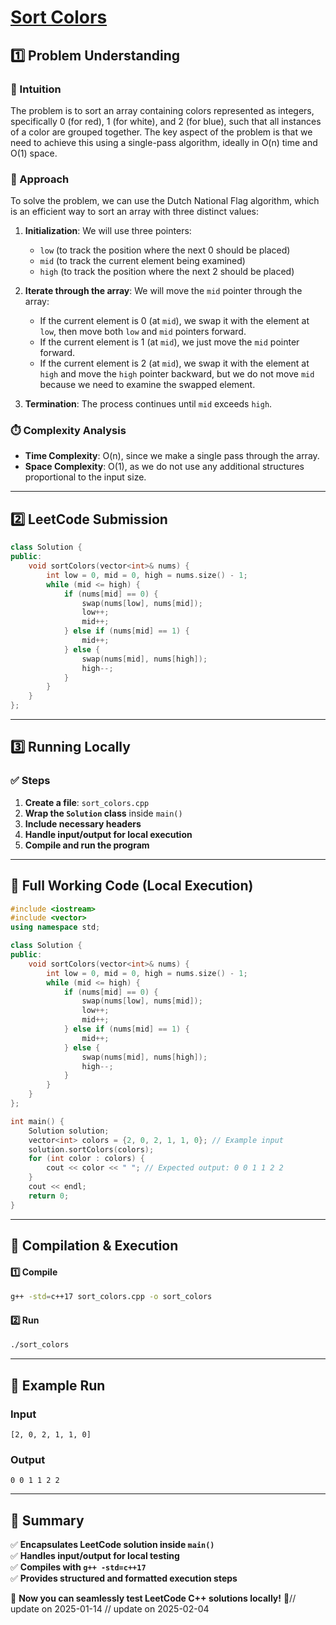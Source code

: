 # **[Sort Colors](https://leetcode.com/problems/sort-colors/description/)**  

## **1️⃣ Problem Understanding**  
### **📌 Intuition**  
The problem is to sort an array containing colors represented as integers, specifically 0 (for red), 1 (for white), and 2 (for blue), such that all instances of a color are grouped together. The key aspect of the problem is that we need to achieve this using a single-pass algorithm, ideally in O(n) time and O(1) space. 

### **🚀 Approach**  
To solve the problem, we can use the Dutch National Flag algorithm, which is an efficient way to sort an array with three distinct values:

1. **Initialization**: We will use three pointers:
   - `low` (to track the position where the next 0 should be placed)
   - `mid` (to track the current element being examined)
   - `high` (to track the position where the next 2 should be placed)

2. **Iterate through the array**: We will move the `mid` pointer through the array:
   - If the current element is 0 (at `mid`), we swap it with the element at `low`, then move both `low` and `mid` pointers forward.
   - If the current element is 1 (at `mid`), we just move the `mid` pointer forward.
   - If the current element is 2 (at `mid`), we swap it with the element at `high` and move the `high` pointer backward, but we do not move `mid` because we need to examine the swapped element.

3. **Termination**: The process continues until `mid` exceeds `high`.

### **⏱️ Complexity Analysis**  
- **Time Complexity**: O(n), since we make a single pass through the array.  
- **Space Complexity**: O(1), as we do not use any additional structures proportional to the input size.  

---  

## **2️⃣ LeetCode Submission**  
```cpp
class Solution {
public:
    void sortColors(vector<int>& nums) {
        int low = 0, mid = 0, high = nums.size() - 1;
        while (mid <= high) {
            if (nums[mid] == 0) {
                swap(nums[low], nums[mid]);
                low++;
                mid++;
            } else if (nums[mid] == 1) {
                mid++;
            } else {
                swap(nums[mid], nums[high]);
                high--;
            }
        }
    }
};  
```  

---  

## **3️⃣ Running Locally**  
### **✅ Steps**  
1. **Create a file**: `sort_colors.cpp`  
2. **Wrap the `Solution` class** inside `main()`  
3. **Include necessary headers**  
4. **Handle input/output for local execution**  
5. **Compile and run the program**  

---  

## **📝 Full Working Code (Local Execution)**  
```cpp
#include <iostream>
#include <vector>
using namespace std;

class Solution {
public:
    void sortColors(vector<int>& nums) {
        int low = 0, mid = 0, high = nums.size() - 1;
        while (mid <= high) {
            if (nums[mid] == 0) {
                swap(nums[low], nums[mid]);
                low++;
                mid++;
            } else if (nums[mid] == 1) {
                mid++;
            } else {
                swap(nums[mid], nums[high]);
                high--;
            }
        }
    }
};

int main() {
    Solution solution;
    vector<int> colors = {2, 0, 2, 1, 1, 0}; // Example input
    solution.sortColors(colors);
    for (int color : colors) {
        cout << color << " "; // Expected output: 0 0 1 1 2 2
    }
    cout << endl;
    return 0;
}  
```  

---  

## **🔧 Compilation & Execution**  
#### **1️⃣ Compile**  
```bash
g++ -std=c++17 sort_colors.cpp -o sort_colors
```  

#### **2️⃣ Run**  
```bash
./sort_colors
```  

---  

## **🎯 Example Run**  
### **Input**  
```
[2, 0, 2, 1, 1, 0]
```  
### **Output**  
```
0 0 1 1 2 2 
```  

---  

## **📌 Summary**  
✅ **Encapsulates LeetCode solution inside `main()`**  
✅ **Handles input/output for local testing**  
✅ **Compiles with `g++ -std=c++17`**  
✅ **Provides structured and formatted execution steps**  

🚀 **Now you can seamlessly test LeetCode C++ solutions locally!** 🚀// update on 2025-01-14
// update on 2025-02-04
